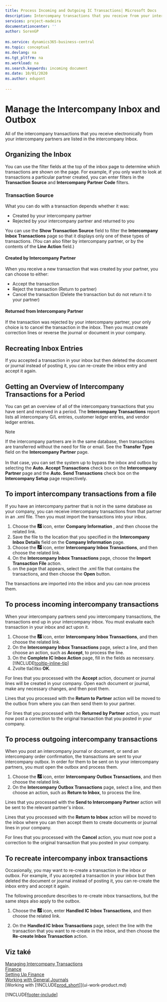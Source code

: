 ```yaml
---
title: Process Incoming and Outgoing IC Transactions| Microsoft Docs
description: Intercompany transactions that you receive from your intercompany partners are listed in the intercompany inbox where you process them manually or automatically.
services: project-madeira
documentationcenter: ''
author: SorenGP

ms.service: dynamics365-business-central
ms.topic: conceptual
ms.devlang: na
ms.tgt_pltfrm: na
ms.workload: na
ms.search.keywords: incoming document
ms.date: 10/01/2020
ms.author: edupont

---
```

# Manage the Intercompany Inbox and Outbox
All of the intercompany transactions that you receive electronically from your intercompany partners are listed in the intercompany Inbox.

## Organizing the Inbox
You can use the filter fields at the top of the inbox page to determine which transactions are shown on the page. For example, if you only want to look at transactions a particular partner created, you can enter filters in the **Transaction Source** and **Intercompany Partner Code** filters.

### Transaction Source
What you can do with a transaction depends whether it was:

- Created by your intercompany partner
- Rejected by your intercompany partner and returned to you

You can use the **Show Transaction Source** field to filter the **Intercompany Inbox Transactions** page so that it displays only one of these types of transactions. (You can also filter by intercompany partner, or by the contents of the **Line Action** field.)

#### Created by Intercompany Partner
When you receive a new transaction that was created by your partner, you can choose to either:

- Accept the transaction
- Reject the transaction (Return to partner)
- Cancel the transaction (Delete the transaction but do not return it to your partner)

#### Returned from Intercompany Partner
If the transaction was rejected by your intercompany partner, your only choice is to cancel the transaction in the inbox. Then you must create correction lines or reverse the journal or document in your company.

## Recreating Inbox Entries
If you accepted a transaction in your inbox but then deleted the document or journal instead of posting it, you can re-create the inbox entry and accept it again.

## Getting an Overview of Intercompany Transactions for a Period
You can get an overview of all of the intercompany transactions that you have sent and received in a period. The **Intercompany Transactions** report lists all intercompany G/L entries, customer ledger entries, and vendor ledger entries.

> [!NOTE]  
> If the intercompany partners are in the same database, then transactions are transferred without the need for file or email. See the **Transfer Type** field on the **Intercompany Partner** page. <br /><br />
> In that case, you can set the system up to bypass the inbox and outbox by selecting the **Auto. Accept Transactions** check box on the **Intercompany Partner** page and the **Auto. Send Transactions** check box on the **Intercompany Setup** page respectively.

## To import intercompany transactions from a file
If you have an intercompany partner that is not in the same database as your company, you can receive intercompany transactions from that partner in an .xml file. Then you must import the transactions into your inbox.

1. Choose the ![Lightbulb that opens the Tell Me feature](media/ui-search/search_small.png "Tell me what you want to do") icon, enter **Company Information** , and then choose the related link.
2. Save the file to the location that you specified in the **Intercompany Inbox Details** field on the **Company Information** page.
3. Choose the ![Lightbulb that opens the Tell Me feature](media/ui-search/search_small.png "Tell me what you want to do") icon, enter **Intercompany Inbox Transactions**, and then choose the related link.
4. On the **Intercompany Inbox Transactions** page, choose the **Import Transaction File** action.
5. on the page that appears, select the .xml file that contains the transactions, and then choose the **Open** button.

The transactions are imported into the inbox and you can now process them.

## To process incoming intercompany transactions
When your intercompany partners send you intercompany transactions, the transactions end up in your intercompany inbox. You must evaluate each transaction in your inbox and act upon it.

1. Choose the ![Lightbulb that opens the Tell Me feature](media/ui-search/search_small.png "Tell me what you want to do") icon, enter **Intercompany Inbox Transactions**, and then choose the related link.
2. On the **Intercompany Inbox Transactions** page, select a line, and then choose an action, such as **Accept**, to process the line.
3. On the **Complete IC Inbox Action** page, fill in the fields as necessary. [!INCLUDE[tooltip-inline-tip](includes/tooltip-inline-tip_md.md)]
4. Zvolte tlačítko **OK**.

For lines that you processed with the **Accept** action, document or journal lines will be created in your company. Open each document or journal, make any necessary changes, and then post them.

Lines that you processed with the **Return to Partner** action will be moved to the outbox from where you can then send them to your partner.

For lines that you processed with the **Returned by Partner** action, you must now post a correction to the original transaction that you posted in your company.

## To process outgoing intercompany transactions
When you post an intercompany journal or document, or send an intercompany order confirmation, the transactions are sent to your intercompany outbox. In order for them to be sent on to your intercompany partners, you must open the outbox and process them.

1. Choose the ![Lightbulb that opens the Tell Me feature](media/ui-search/search_small.png "Tell me what you want to do") icon, enter **Intercompany Outbox Transactions**, and then choose the related link.
2. On the **Intercompany Outbox Transactions** page, select a line, and then choose an action, such as **Return to Inbox**, to process the line.

Lines that you processed with the **Send to Intercompany Partner** action will be sent to the relevant partner's inbox.

Lines that you processed with the **Return to Inbox** action will be moved to the inbox where you can then accept them to create documents or journal lines in your company.

For lines that you processed with the **Cancel** action, you must now post a correction to the original transaction that you posted in your company.

## To recreate intercompany inbox transactions
Occasionally, you may want to re-create a transaction in the inbox or outbox. For example, if you accepted a transaction in your inbox but then deleted the document or journal instead of posting it, you can re-create the inbox entry and accept it again.

The following procedure describes to re-create inbox transactions, but the same steps also apply to the outbox.

1. Choose the ![Lightbulb that opens the Tell Me feature](media/ui-search/search_small.png "Tell me what you want to do") icon, enter **Handled IC Inbox Transactions**, and then choose the related link.

2. On the **Handled IC Inbox Transactions** page, select the line with the transaction that you want to re-create in the inbox, and then choose the **Re-create Inbox Transaction** action.

## Viz také
[Managing Intercompany Transactions](intercompany-manage.md)  
[Finance](finance.md)  
[Setting Up Finance](finance-setup-finance.md)  
[Working with General Journals](ui-work-general-journals.md)  
[Working with [!INCLUDE[prod_short](includes/prod_short.md)]](ui-work-product.md)


[!INCLUDE[footer-include](includes/footer-banner.md)]